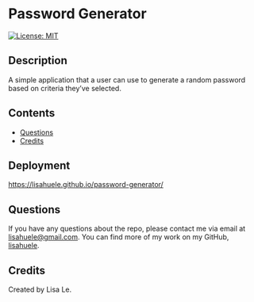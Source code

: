 # Password Generator
[![License: MIT](https://img.shields.io/badge/License-MIT-yellow.svg)](https://opensource.org/licenses/MIT)

## Description
A simple application that a user can use to generate a random password based on criteria they’ve selected.

## Contents
- [Questions](#questions)
- [Credits](#credits)

## Deployment
https://lisahuele.github.io/password-generator/

## Questions
If you have any questions about the repo, please contact me via email at lisahuele@gmail.com. You can find more of my work on my GitHub, [lisahuele](https://github.com/lisahuele).

## Credits
Created by Lisa Le.
